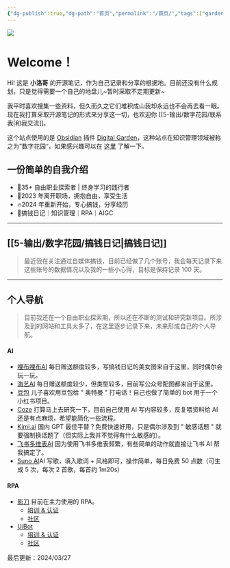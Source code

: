 ```yaml
---
{"dg-publish":true,"dg-path":"首页","permalink":"/首页/","tags":["gardenEntry"],"created":"2024-03-26","updated":"2024-04-08"}
---
```



![](http://img.xlg.life/images/202404082222318.png)

# Welcome！
Hi! 这是 **小洛哥** 的开源笔记，作为自己记录和分享的根据地。目前还没有什么规划，只是觉得需要一个自己的地盘儿~暂时采取不定期更新~

我平时喜欢搜集一些资料，但久而久之它们堆积成山我却永远也不会再去看一眼。现在我打算采取开源笔记的形式来分享这一切，也欢迎你 [[5-输出/数字花园/联系我\|和我交流]]。

这个站点使用的是 [Obsidian](https://obsidian.md/) 插件 [Digital Garden](https://github.com/oleeskild/obsidian-digital-garden)，这种站点在知识管理领域被称之为”数字花园“，如果感兴趣可以在 [这里](https://blog.effie.co/%E5%A6%82%E4%BD%95%E5%BB%BA%E7%AB%8B%E6%95%B0%E5%AD%97%E8%8A%B1%E5%9B%AD%EF%BC%9F/) 了解一下。

## 一份简单的自我介绍

- 🌟35+ 自由职业探索者 | 终身学习的践行者 
- 👀2023 年离开职场，拥抱自由，享受生活 
- 🔥2024 年重新开始，专心搞钱，分享经历 
- 🌈搞钱日记｜知识管理｜RPA｜AIGC

---
## [[5-输出/数字花园/搞钱日记\|搞钱日记]]
> 最近我在关注通过自媒体搞钱，目前已经做了几个账号，我会每天记录下来这些账号的数据情况以及我的一些小心得，目标是保持记录 100 天。

---

## 个人导航
> 目前我还在一个自由职业探索期，所以还在不断的测试和研究新项目。所涉及到的网站和工具太多了，在这里逐步记录下来，未来形成自己的个人导航。

#### AI
- [哩布哩布AI](https://www.liblib.art/) 每日赠送额度较多，写搞钱日记的美女图来自于这里，同时偶尔会玩一玩。
- [海艺AI](https://www.seaart.me/zhCN) 每日赠送额度较少，但类型较多，目前写公众号配图都来自于这里。
- [豆包](https://www.doubao.com/chat/) 儿子喜欢用豆包给 " 奥特曼 " 打电话！自己也做了简单的 bot 用于一个小红书项目。
- [Coze](https://www.coze.com/) 打算马上去研究一下，目前自己使用 AI 写内容较多，反复喂资料给 AI 还是有点麻烦，希望能简化一些流程。
- [Kimi.ai](https://kimi.moonshot.cn/) 国内 GPT 最佳平替？免费快速好用，只是偶尔涉及到 " 敏感话题 " 就要强制换话题了（但实际上我并不觉得有什么敏感的）。
- [飞书多维表AI](https://base.feishu.cn/academy/ai) 因为使用飞书多维表频繁，有些简单的动作就直接让飞书 AI 帮我搞定了。
- [Suno AI](https://www.suno.ai/)AI 写歌，填入歌词 + 风格即可，操作简单，每日免费 50 点数（可生成 5 次，每次 2 首歌，每首约 1m20s）

#### RPA
- [影刀](https://www.yingdao.com/) 目前在主力使用的 RPA。
	- [培训 & 认证](https://college.yingdao.com/)
	- [社区](https://www.yingdao.com/community/homePage)
- [UiBot](https://www.uibot.com.cn/)
	- [培训 & 认证](https://laiye.com/academy/rpa/study)
	- [社区](https://forum.laiye.com/)


最后更新：2024/03/27